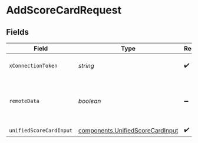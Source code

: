 # AddScoreCardRequest


## Fields

| Field                                                                                | Type                                                                                 | Required                                                                             | Description                                                                          |
| ------------------------------------------------------------------------------------ | ------------------------------------------------------------------------------------ | ------------------------------------------------------------------------------------ | ------------------------------------------------------------------------------------ |
| `xConnectionToken`                                                                   | *string*                                                                             | :heavy_check_mark:                                                                   | The connection token                                                                 |
| `remoteData`                                                                         | *boolean*                                                                            | :heavy_minus_sign:                                                                   | Set to true to include data from the original Ats software.                          |
| `unifiedScoreCardInput`                                                              | [components.UnifiedScoreCardInput](../../models/components/unifiedscorecardinput.md) | :heavy_check_mark:                                                                   | N/A                                                                                  |